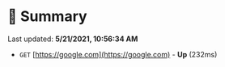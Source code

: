 # 📖 Summary
Last updated: **5/21/2021, 10:56:34 AM**

- `GET` [https://google.com](https://google.com) - **Up** (232ms)

